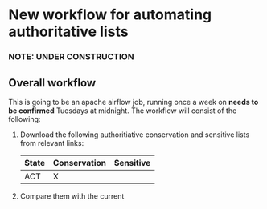 # New workflow for automating authoritative lists

### NOTE: UNDER CONSTRUCTION

## Overall workflow

This is going to be an apache airflow job, running once a week on **needs to be confirmed** Tuesdays at midnight.  The workflow will consist of the following:

1. Download the following authoritiative conservation and sensitive lists from relevant links:

    | State | Conservation | Sensitive |
    |-------|--------------|-----------|
    | ACT   |       X      |           |

2. Compare them with the current 
